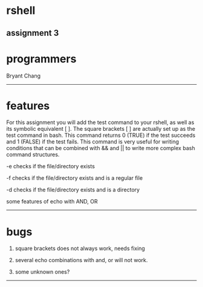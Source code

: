 # rshell
assignment 3
-----------------------

# programmers
Bryant Chang

-----------------------

# features

For this assignment you will add the test command to your rshell, as well as its symbolic
equivalent [ ]. The square brackets [ ] are actually set up as the test command in bash.
This command returns 0 (TRUE) if the test
succeeds and 1 (FALSE) if the test fails. This command is very useful for writing conditions that
can be combined with &amp;&amp; and || to write more complex bash command structures.

-e checks if the file/directory exists

-f checks if the file/directory exists and is a regular file

-d checks if the file/directory exists and is a directory


some features of echo with AND, OR

------------------------

# bugs

1) square brackets does not always work, needs fixing

2) several echo combinations with and, or will not work.

3) some unknown ones?

------------------------